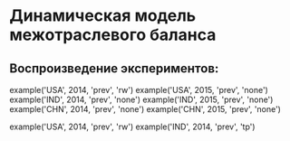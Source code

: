 # Динамическая модель межотраслевого баланса

## Воспроизведение экспериментов:
example('USA', 2014, 'prev', 'rw')
example('USA', 2015, 'prev', 'none')
example('IND', 2014, 'prev', 'none')
example('IND', 2015, 'prev', 'none')
example('CHN', 2014, 'prev', 'none')
example('CHN', 2015, 'prev', 'none')

example('USA', 2014, 'prev', 'rw')
example('IND', 2014, 'prev', 'tp')
